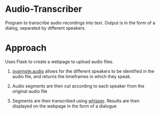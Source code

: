 # Audio-Transcriber
 Program to transcribe audio recordings into text. Output is in the form of a dialog, separated by different speakers.
 
 # Approach
Uses Flask to create a webpage to upload audio files. 

1) [pyannote.audio](https://github.com/pyannote/pyannote-audio) allows for the different speakers to be identified in the audio file, and returns the timeframes in which they speak. 

2) Audio segments are then cut according to each speaker from the original audio file

3) Segments are then transcribed using [whisper](https://github.com/openai/whisper). Results are then displayed on the webpage in the form of a dialogue
